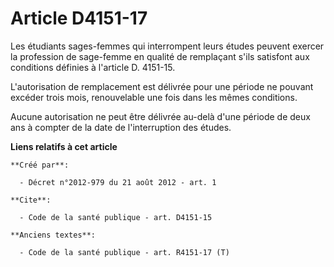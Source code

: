 # Article D4151-17

Les étudiants sages-femmes qui interrompent leurs études peuvent exercer la profession de sage-femme en qualité de remplaçant
s'ils satisfont aux conditions définies à l'article D. 4151-15. 

L'autorisation de remplacement est délivrée pour une période ne pouvant excéder trois mois, renouvelable une fois dans les
mêmes conditions. 

Aucune autorisation ne peut être délivrée au-delà d'une période de deux ans à compter de la date de l'interruption des
études.

**Liens relatifs à cet article**

	**Créé par**:

	  - Décret n°2012-979 du 21 août 2012 - art. 1

	**Cite**:

	  - Code de la santé publique - art. D4151-15

	**Anciens textes**:

	  - Code de la santé publique - art. R4151-17 (T)
